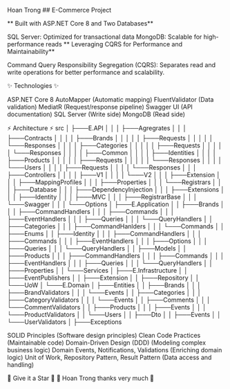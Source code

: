 Hoan Trong ## E-Commerce Project

** Built with ASP.NET Core 8 and Two Databases**

SQL Server: Optimized for transactional data
MongoDB: Scalable for high-performance reads
** Leveraging CQRS for Performance and Maintainability**

Command Query Responsibility Segregation (CQRS): Separates read and write operations for better performance and scalability.

✨ Technologies ✨ 

ASP.NET Core 8
AutoMapper (Automatic mapping)
FluentValidator (Data validation)
MediatR (Request/response pipeline)
Swagger UI  (API documentation)
SQL Server (Write side)
MongoDB (Read side)

⚡ Architecture ⚡
src
│   ├───E.API
│   │   │   ├───Agregrates
│   │   │   ├───Contracts
│   │   │   │   ├───Brands
│   │   │   │   │   ├───Requests
│   │   │   │   │   └───Responses
│   │   │   │   ├───Categories
│   │   │   │   │   ├───Requests
│   │   │   │   │   └───Responses
│   │   │   │   ├───Common
│   │   │   │   ├───Identities
│   │   │   │   ├───Products
│   │   │   │   │   ├───Requests
│   │   │   │   │   └───Responses
│   │   │   │   └───Users
│   │   │   │       ├───Requests
│   │   │   │       └───Responses
│   │   │   ├───Controllers
│   │   │   │   ├───V1
│   │   │   │   └───V2
│   │   │   ├───Extension
│   │   │   ├───MappingProfiles
│   │   │   ├───Properties
│   │   │   └───Registrars
│   │   │       ├───Database
│   │   │       ├───DependencyInjection
│   │   │       ├───Extensions
│   │   │       ├───Identity
│   │   │       ├───MVC
│   │   │       ├───RegistrarBase
│   │   │       └───Swagger
│   │   │           └───Options
│   ├───E.Application
│   │   ├───Brands
│   │   │   ├───CommandHandlers
│   │   │   ├───Commands
│   │   │   ├───EventHandlers
│   │   │   ├───Queries
│   │   │   └───QueryHandlers
│   │   ├───Categories
│   │   │   ├───CommandHanlders
│   │   │   └───Commands
│   │   ├───Enums
│   │   ├───Identity
│   │   │   ├───CommandHandlers
│   │   │   ├───Commands
│   │   │   ├───EventHandlers
│   │   │   ├───Options
│   │   │   ├───Queries
│   │   │   └───QueryHandlers
│   │   ├───Models
│   │   ├───Products
│   │   │   ├───CommandHandlers
│   │   │   ├───Commands
│   │   │   ├───EventHandlers
│   │   │   ├───Queries
│   │   │   └───QueryHandlers
│   │   ├───Properties
│   │   └───Services
│   ├───E.Infrastructure
│   │   ├───EventPublishers
│   │   ├───Extension
│   │   ├───Repository
│   │   └───UoW
│   └───E.Domain
│       ├───Entities
│       │   ├───Brands
│       │   │   ├───BrandValidators
│       │   │   └───Events
│       │   ├───Categories
│       │   │   ├───CategoryValidators
│       │   │   └───Events
│       │   ├───Comments
│       │   │   └───CommentValidators
│       │   ├───Products
│       │   │   ├───Events
│       │   │   └───ProductValidators
│       │   └───Users
│       │       ├───Dto
│       │       ├───Events
│       │       └───UserValidators
│       ├───Exceptions

SOLID Principles (Software design principles)
Clean Code Practices (Maintainable code)
Domain-Driven Design (DDD) (Modeling complex business logic)
Domain Events, Notifications, Validations (Enriching domain logic)
Unit of Work, Repository Pattern, Result Pattern (Data access and handling)

🌟 Give it a Star 🌟
💖 Hoan Trong thanks very much 💖
